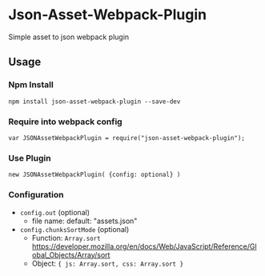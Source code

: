 # Json-Asset-Webpack-Plugin
Simple asset to json webpack plugin

## Usage

### Npm Install
```
npm install json-asset-webpack-plugin --save-dev
```

### Require into webpack config
```
var JSONAssetWebpackPlugin = require("json-asset-webpack-plugin");
```

### Use Plugin
```
new JSONAssetWebpackPlugin( {config: optional} )
```

### Configuration

- `config.out` (optional)
    - file name: default: "assets.json"
- `config.chunksSortMode` (optional)
    - Function: `Array.sort` https://developer.mozilla.org/en/docs/Web/JavaScript/Reference/Global_Objects/Array/sort
    - Object: `{ js: Array.sort, css: Array.sort }`


